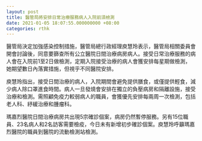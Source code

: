 ```yaml
---
layout: post
title: 醫管局將安排日常治療服務病人入院前須檢測
date: 2021-01-05 18:07:55.000000000 +08:00
categories: rthk
---
```


醫管局決定加強感染控制措施，醫管局總行政經理庾慧玲表示，醫管局相關委員會開會討論後，同意要篩查所有公立醫院日間治療病房病人。接受日常治療服務的病人會在入院前1至2日做檢測，定期入院接受治療的病人會獲安排每星期做檢測，她期望數日內落實措施，但視乎不同醫院安排。 

庾慧玲指出，接受日間治療的病人，入院期間會避免提供膳食，或僅提供輕食，減少病人除口罩進食時間。病人一旦發燒會安排在獨立的負壓病房和隔離設施，接受治療和檢測。需照顧免疫力較弱病人的職員，會獲優先安排每兩周一次檢測，包括老人科、紓緩治療和腫瘤科。

瑪嘉烈醫院日間治療病房共出現5宗確診個案，病房仍然暫停服務。另有15位職員、23名病人和2名訪客需要檢疫，今日未有新增初步確診個案。庾慧玲呼籲瑪嘉烈醫院的職員到醫院的流動檢測站檢測。
